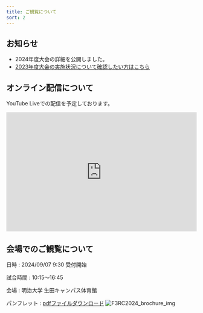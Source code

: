 ```yaml
---
title: ご観覧について
sort: 2
---
```


## お知らせ
- 2024年度大会の詳細を公開しました。
- [2023年度大会の実施状況について確認したい方はこちら](/過去の大会/2023/attend.html)

## オンライン配信について
YouTube Liveでの配信を予定しております。
<iframe style="max-width:100%;" width="560" height="315" src="https://www.youtube.com/embed/AA6l0kNn-rA?si=9hqthRM9IaxtTi7N" title="YouTube video player" frameborder="0" allow="accelerometer; autoplay; clipboard-write; encrypted-media; gyroscope; picture-in-picture; web-share" referrerpolicy="strict-origin-when-cross-origin" allowfullscreen></iframe>

## 会場でのご観覧について
日時
: 2024/09/07 9:30 受付開始

試合時間
: 10:15～16:45

会場
: 明治大学 生田キャンパス体育館

パンフレット
: [pdfファイルダウンロード](https://f3rc-committee.github.io/data/2024/pdf/F3RC2024_brochure.pdf)
![F3RC2024_brochure_img](https://github.com/user-attachments/assets/c4c92e12-75aa-40a2-8cde-1ef6ded720a4)
